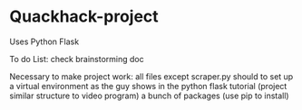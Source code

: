 # Quackhack-project
Uses Python Flask

To do List: check brainstorming doc

Necessary to make project work:
  all files except scraper.py
  should to set up a virtual environment as the guy shows in the python flask tutorial (project similar structure to video program)
  a bunch of packages (use pip to install)
